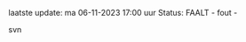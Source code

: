 laatste update: 
ma 06-11-2023 17:00   uur 
Status: FAALT - fout - 
<div class="service R">svn</div>
